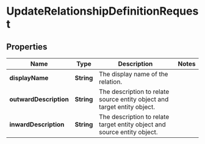 

# UpdateRelationshipDefinitionRequest

## Properties

Name | Type | Description | Notes
------------ | ------------- | ------------- | -------------
**displayName** | **String** | The display name of the relation. | 
**outwardDescription** | **String** | The description to relate source entity object and target entity object. | 
**inwardDescription** | **String** | The description to relate target entity object and source entity object. | 




